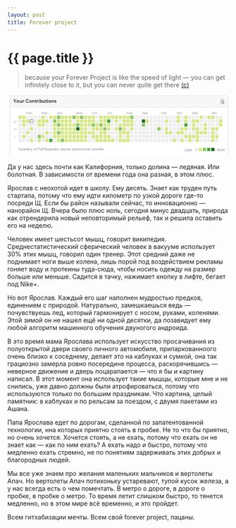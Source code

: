 ```yaml
---
layout: post
title: Forever project
---
```

# {{ page.title }}


> because your Forever Project is like the speed of light — you can get infinitely close to it, but you can never quite get there [(c)](http://www.dev.gd/20130122-the-joys-of-having-a-forever-project.html)

![contributions](/img/photos/contributions.png)

Да у нас здесь почти как Калифорния, только долина — ледяная. Или болотная. В зависимости от времени года она разная, в этом плюс. 

Ярослав с неохотой идет в школу. Ему десять. Знает как труден путь стартапа, потому что ему идти километр по узкой дороге где-то посреди Щ. Если бы район называли сейчас, то инновационно — нанорайон Щ. Вчера было плюс ноль, сегодня минус двадцать, природа как отрендерила новый неповторимый рельеф, так и решила оставить его на неделю. 

Человек имеет шестьсот мышц, говорит википедия. Среднестатистический сферический человек в вакууме использует 30% этих мышц, говорил один тренер. Этот средний даже не поднимает ноги выше колена, лишь порой под воздействием рекламы гоняет воду и протеины туда-сюда, чтобы носить одежду на размер больше или меньше. Садится в тачку, нажимает кнопку в лифте, бегает под Nike+.

Но вот Ярослав. Каждый его шаг наполнен мудростью предков, единением с природой. Натурально, замешкаешься ведь — почувствуешь лед, который гармонирует с носом, руками, коленями. Этой зимой он не нашел ещё ни одной десятки, да позавидует ему любой алгоритм машинного обучения двуногого андроида. 

В это время мама Ярослава использует искусство просачивания из полуоткрытой двери своего личного автомобиля, припаркованноого очень близко к соседнему, делает это на каблуках и сумкой, она так грациозно замерла ровно посередине процесса, раскорячившись — неверное движение и дверь поцарапается — что я бы и картину написал. В этот момент она использует такие мышцы, которые мне и не снились, уже давно должны были атрофироваться, потому что используются только по большим праздникам. Что картина, целый памятник: в каблуках и по рельсам за поездом, с двумя пакетами из Ашана.

Папа Ярослава едет по дорогам, сделанной по запатентованной технологии, нна которых приятно стоять в пробке. Не то что бы приятно, но очень хочется. Хочется стоять, а не ехать, потому что ехать он не знает как — как по ним ехать? А ехать надо и быстро, потому что медленно ехать стремно, не по понятиям задерживать этих добрых и благородных людей. 

Мы все уже знаем про желания маленьких мальчиков и вертолеты Апач. Но вертолеты Апач потихоньку устаревают, тупой кусок железа, а у нас всегда есть о чем помечтать. В метро о дороге, в дороге о пробке, в пробке о метро. То время летит слишком быстро, то тянется медленно, но в этом мире всё временно, и это пройдет.

Всем гитхабизации мечты. Всем свой forever project, пацаны.
